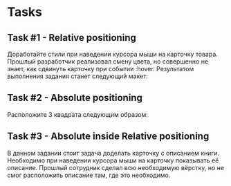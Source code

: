 # Tasks

## Task #1 - Relative positioning
Доработайте стили при наведении курсора мыши на карточку товара. Прошлый разработчик реализовал смену цвета, но совершенно не знает, как сдвинуть карточку при событии :hover. Результатом выполнения задания станет следующий макет:

## Task #2 - Absolute positioning
Расположите 3 квадрата следующим образом:

## Task #3 - Absolute inside Relative positioning
В данном задании стоит задача доделать карточку с описанием книги. Необходимо при наведении курсора мыши на карточку показывать её описание. Прошлый сотрудник сделал всю необходимую вёрстку, но не смог расположить описание там, где это необходимо.
